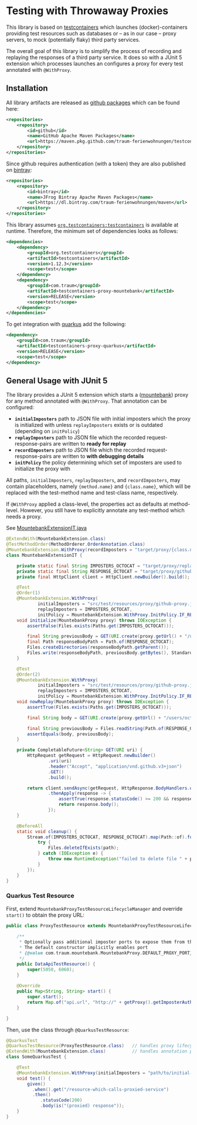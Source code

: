 # Testing with Throwaway Proxies

This library is based on [testcontainers](https://www.testcontainers.org/)
which launches (docker)-containers providing test resources such as databases or 
– as in our case – proxy servers, to mock (potentially flaky) third party services.

The overall goal of this library is to simplify the process of recording and replaying
the responses of a third party service. It does so with a JUnit 5 extension
which processes launches an configures a proxy for every test annotated with `@WithProxy`.

## Installation

All library artifacts are released as [github packages](https://github.com/traum-ferienwohnungen/testcontainers-proxy/packages) which can be found here:

```xml
<repositories>
    <repository>
        <id>github</id>
        <name>GitHub Apache Maven Packages</name>
        <url>https://maven.pkg.github.com/traum-ferienwohnungen/testcontainers-proxy</url>
    </repository>
</repositories>
```

Since github requires authentication (with a token) they are also published on [bintray](https://bintray.com/traum-ferienwohnungen/maven/testcontainers-proxy):

```xml
<repositories>
    <repository>
        <id>bintray</id>
        <name>JFrog Bintray Apache Maven Packages</name>
        <url>https://dl.bintray.com/traum-ferienwohnungen/maven</url>
    </repository>
</repositories>
```

This library assumes [`org.testcontainers:testcontainers`](https://mvnrepository.com/artifact/org.testcontainers/testcontainers) is available at runtime.
Therefore, the minimum set of dependencies looks as follows:

```xml
<dependencies>
    <dependency>
        <groupId>org.testcontainers</groupId>
        <artifactId>testcontainers</artifactId>
        <version>1.12.3</version>
        <scope>test</scope>
    </dependency>
    <dependency>
        <groupId>com.traum</groupId>
        <artifactId>testcontainers-proxy-mountebank</artifactId>
        <version>RELEASE</version>
        <scope>test</scope>
    </dependency>
</dependencies>
```

To get integration with [quarkus](https://quarkus.io/) add the following:

```xml
<dependency>
    <groupId>com.traum</groupId>
    <artifactId>testcontainers-proxy-quarkus</artifactId>
    <version>RELEASE</version>
    <scope>test</scope>
</dependency>
```

## General Usage with JUnit 5

The library provides a JUnit 5 extension which starts a ([mountebank](http://www.mbtest.org/)) proxy
for any method annotated with `@WithProxy`. That annotation can be configured:

* **`initialImposters`** path to JSON file with initial imposters which the proxy is
  initialized with unless `replayImposters` exists or is outdated (depending on `initPolicy`) 
* **`replayImposters`** path to JSON file which the recorded request-response-pairs are written to **ready for replay**
* **`recordImposters`** path to JSON file which the recorded request-response-pairs are written to **with debugging details**
* **`initPolicy`** the policy determining which set of imposters are used to initialize the proxy with

All paths, `initialImposters`, `replayImposters`, and `recordImposters`, may contain placeholders, namely `{method.name}` and `{class.name}`,
which will be replaced with the test-method name and test-class name, respectively.

If `@WithProxy` applied a class-level, the properties act as defaults at method-level.
However, you still have to explicitly annotate any test-method which needs a proxy. 

See [MountebankExtensionIT.java](testcontainers-proxy-mountebank/src/test/java/com/traum/mountebank/MountebankExtensionIT.java)

```java
@ExtendWith(MountebankExtension.class)
@TestMethodOrder(MethodOrderer.OrderAnnotation.class)
@MountebankExtension.WithProxy(recordImposters = "target/proxy/{class.name}-{method.name}-debug.json")
class MountebankExtensionIT {

    private static final String IMPOSTERS_OCTOCAT = "target/proxy/replay/github-users-octocat.json";
    private static final String RESPONSE_OCTOCAT = "target/proxy/github-users-octocat-response.json";
    private final HttpClient client = HttpClient.newBuilder().build();

    @Test
    @Order(1)
    @MountebankExtension.WithProxy(
            initialImposters = "src/test/resources/proxy/github-proxy.json",
            replayImposters = IMPOSTERS_OCTOCAT,
            initPolicy = MountebankExtension.WithProxy.InitPolicy.IF_REPLAY_NONEXISTENT)
    void initialize(MountebankProxy proxy) throws IOException {
        assertFalse(Files.exists(Paths.get(IMPOSTERS_OCTOCAT)));

        final String previousBody = GET(URI.create(proxy.getUrl() + "/users/octocat")).join();
        final Path responseBodyPath = Path.of(RESPONSE_OCTOCAT);
        Files.createDirectories(responseBodyPath.getParent());
        Files.write(responseBodyPath, previousBody.getBytes(), StandardOpenOption.CREATE_NEW, StandardOpenOption.WRITE);
    }

    @Test
    @Order(2)
    @MountebankExtension.WithProxy(
            initialImposters = "src/test/resources/proxy/github-proxy.json",
            replayImposters = IMPOSTERS_OCTOCAT,
            initPolicy = MountebankExtension.WithProxy.InitPolicy.IF_REPLAY_NONEXISTENT)
    void nowReplay(MountebankProxy proxy) throws IOException {
        assertTrue(Files.exists(Paths.get(IMPOSTERS_OCTOCAT)));

        final String body = GET(URI.create(proxy.getUrl() + "/users/octocat")).join();

        final String previousBody = Files.readString(Path.of(RESPONSE_OCTOCAT));
        assertEquals(body, previousBody);
    }

    private CompletableFuture<String> GET(URI uri) {
        HttpRequest getRequest = HttpRequest.newBuilder()
                .uri(uri)
                .header("Accept", "application/vnd.github.v3+json")
                .GET()
                .build();

        return client.sendAsync(getRequest, HttpResponse.BodyHandlers.ofString())
                .thenApply(response -> {
                    assertTrue(response.statusCode() >= 200 && response.statusCode() < 300);
                    return response.body();
                });
    }

    @BeforeAll
    static void cleanup() {
        Stream.of(IMPOSTERS_OCTOCAT, RESPONSE_OCTOCAT).map(Path::of).forEach(path -> {
            try {
                Files.deleteIfExists(path);
            } catch (IOException e) {
                throw new RuntimeException("failed to delete file " + path, e);
            }
        });
    }
}
```

### Quarkus Test Resource

First, extend `MountebankProxyTestResourceLifecycleManager` and override `start()` to obtain the proxy URL:

```java
public class ProxyTestResource extends MountebankProxyTestResourceLifecycleManager {
    
    /**
     * Optionally pass additional imposter ports to expose them from the container.
     * The default constructor implicitly enables port 
     * {@value com.traum.mountebank.MountebankProxy.DEFAULT_PROXY_PORT}.
     */
    public DataApiTestResource() {
        super(5050, 6060);
    }
    
    @Override
    public Map<String, String> start() {
        super.start();
        return Map.of("api.url", "http://" + getProxy().getImposterAuthority(5050));
    }

}
```

Then, use the class through `@QuarkusTestResource`:

```java
@QuarkusTest
@QuarkusTestResource(ProxyTestResource.class)   // handles proxy lifecycle
@ExtendWith(MountebankExtension.class)          // handles annotation processing
class SomeQuarkusTest {

    @Test
    @MountebankExtension.WithProxy(initialImposters = "path/to/initial-imposters.json")
    void test() {
        given()
          .when().get("/resource-which-calls-proxied-service")
          .then()
             .statusCode(200)
             .body(is("(proxied) response"));
    }
}
```

